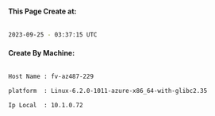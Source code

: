 
   
#### This Page Create at:

```bash

2023-09-25 - 03:37:15 UTC

```

#### Create By Machine:

```bash

Host Name : fv-az487-229

platform  : Linux-6.2.0-1011-azure-x86_64-with-glibc2.35

Ip Local  : 10.1.0.72

```

